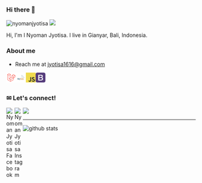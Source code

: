 ### Hi there 👋

<img src="https://komarev.com/ghpvc/?username=nyomanjyotisa" alt="nyomanjyotisa" /> <img src="https://img.shields.io/github/followers/nyomanjyotisa?label=follow&style=social" />

Hi, I'm I Nyoman Jyotisa. I live in Gianyar, Bali, Indonesia.

### About me
  - Reach me at <a href="mailto:jyotisa1616@gmail.com">jyotisa1616@gmail.com</a>


<img align="left" alt="Laravel" width="26px" src="https://raw.githubusercontent.com/github/explore/56a826d05cf762b2b50ecbe7d492a839b04f3fbf/topics/laravel/laravel.png" />
<img align="left" alt="MySQL" width="26px" src="https://raw.githubusercontent.com/github/explore/80688e429a7d4ef2fca1e82350fe8e3517d3494d/topics/mysql/mysql.png" />
<img align="left" alt="JavaScript" width="26px" src="https://raw.githubusercontent.com/github/explore/80688e429a7d4ef2fca1e82350fe8e3517d3494d/topics/javascript/javascript.png" />
<img align="left" alt="Vue" width="26px" src="https://raw.githubusercontent.com/github/explore/80688e429a7d4ef2fca1e82350fe8e3517d3494d/topics/bootstrap/bootstrap.png" />
<br />
<br />


### ✉ Let's connect!

<a href="https://web.facebook.com/jyo.jyotisa/" target="blank"><img align="left" alt="Nyoman Jyotisa Facebook" width="22" src="https://edent.github.io/SuperTinyIcons/images/svg/facebook.svg" /></a>
<a href="https://instagram.com/nyomanjyotisa" target="blank"><img align="left" alt="Nyoman Jyotisa Instagram" width="22" src="https://edent.github.io/SuperTinyIcons/images/svg/instagram.svg" /></a>
<a href="https://www.linkedin.com/in/i-nyoman-jyotisa-a05a651b2/" target="blank"><img align="left" src="https://edent.github.io/SuperTinyIcons/images/svg/linkedin.svg" width="22" /></a>


<br />

---



![github stats](https://github-readme-stats.vercel.app/api?username=nyomanjyotisa&count_private=true&show_icons=true&theme=tokyonight)
